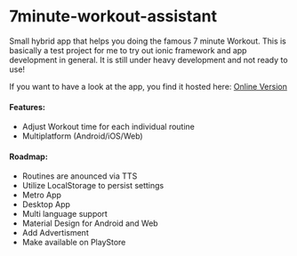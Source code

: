 7minute-workout-assistant
=========================

Small hybrid app that helps you doing the famous 7 minute Workout.
This is basically a test project for me to try out ionic framework and app development in general.
It is still under heavy development and not ready to use!

If you want to have a look at the app, you find it hosted here: [Online Version](http://samuba.github.io/7minute-workout-assistant/www/index.html "7-minute-workout-assistant")

#### Features:
 * Adjust Workout time for each individual routine
 * Multiplatform (Android/iOS/Web)

#### Roadmap:
 * Routines are anounced via TTS
 * Utilize LocalStorage to persist settings
 * Metro App
 * Desktop App
 * Multi language support
 * Material Design for Android and Web
 * Add Advertisment
 * Make available on PlayStore
